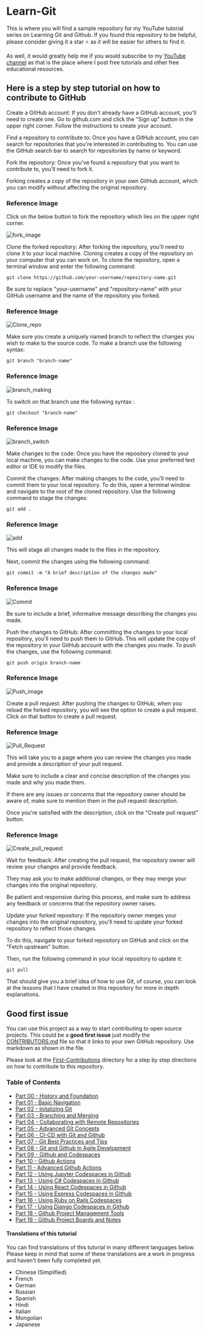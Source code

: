 # Learn-Git
This is where you will find a sample repository for my YouTube tutorial series on Learning Git and Github.
If you found this repository to be helpful, please consider giving it a star ⭐ as it will be easier for others to find it.

As well, it would greatly help me if you would subscribe to my [YouTube channel](https://www.youtube.com/@richardcallaby) as that is the place where I post free tutorials and other free educational resources.

## Here is a step by step tutorial on how to contribute to GitHub
Create a GitHub account: If you don't already have a GitHub account, you'll need to create one. Go to github.com and click the "Sign up" button in the upper right corner. Follow the instructions to create your account.

Find a repository to contribute to: Once you have a GitHub account, you can search for repositories that you're interested in contributing to. You can use the GitHub search bar to search for repositories by name or keyword.

Fork the repository: Once you've found a repository that you want to contribute to, you'll need to fork it.

Forking creates a copy of the repository in your own GitHub account, which you can modify without affecting the original repository. 

### Reference Image
Click on the below button to fork the repository which lies on the upper right corner.

![fork_image](./images/Readme_images/fork.png)



Clone the forked repository: After forking the repository, you'll need to clone it to your local machine. Cloning creates a copy of the repository on your computer that you can work on. To clone the repository, open a terminal window and enter the following command:

```
git clone https://github.com/your-username/repository-name.git
```
Be sure to replace "your-username" and "repository-name" with your GitHub username and the name of the repository you forked.

### Reference Image
![Clone_repo](./images/Readme_images/Clone.png)


Make sure you create a uniquely named branch to reflect the changes you wish to make to the source code. To make a branch use the following syntax:

```
git branch "branch-name"
```
### Reference Image
![branch_making](./images/Readme_images/Branch_making.png)


To switch on that branch use the following syntax :
```
git checkout "branch-name"
```
### Reference Image

![branch_switch](./images/Readme_images/branch_switch.png)


Make changes to the code: Once you have the repository cloned to your local machine, you can make changes to the code. Use your preferred text editor or IDE to modify the files.

Commit the changes: After making changes to the code, you'll need to commit them to your local repository. To do this, open a terminal window and navigate to the root of the cloned repository. Use the following command to stage the changes:

```
git add .
```

### Reference Image
![add](./images/Readme_images/add.png)

This will stage all changes made to the files in the repository.

Next, commit the changes using the following command:

```
git commit -m "A brief description of the changes made"
```

### Reference Image
![Commit](./images/Readme_images/commit.png)

Be sure to include a brief, informative message describing the changes you made.

Push the changes to GitHub: After committing the changes to your local repository, you'll need to push them to GitHub. This will update the copy of the repository in your GitHub account with the changes you made. To push the changes, use the following command:

```
git push origin branch-name
```

### Reference Image
![Push_image](./images/Readme_images/push.png)


Create a pull request: After pushing the changes to GitHub, when you reload the forked repository, you will see the option to create a pull request. Click on that button to create a pull request.

### Reference Image 
![Pull_Request](./images/Readme_images/pull%20request.png)


This will take you to a page where you can review the changes you made and provide a description of your pull request.

Make sure to include a clear and concise description of the changes you made and why you made them.

If there are any issues or concerns that the repository owner should be aware of, make sure to mention them in the pull request description.

Once you're satisfied with the description, click on the "Create pull request" button.

### Reference Image
![Create_pull_request](./images/Readme_images/Create_pull_request.png)

Wait for feedback: After creating the pull request, the repository owner will review your changes and provide feedback.

They may ask you to make additional changes, or they may merge your changes into the original repository.

Be patient and responsive during this process, and make sure to address any feedback or concerns that the repository owner raises.

Update your forked repository: If the repository owner merges your changes into the original repository, you'll need to update your forked repository to reflect those changes.

To do this, navigate to your forked repository on GitHub and click on the "Fetch upstream" button.

Then, run the following command in your local repository to update it:

```
git pull
```

That should give you a brief idea of how to use Git, of course, you can look at the lessons that I have created in this repository for more in depth explanations.

## Good first issue

You can use this project as a way to start contributing to open source projects. This could be a **good first issue** just modify the [CONTRIBUTORS.md](https://github.com/rcallaby/Learn-Git/blob/main/CONTRIBUTORS.md) file so that it links to your own GitHub repository. Use markdown as shown in the file. 

Please look at the [First-Contributions](https://github.com/rcallaby/Learn-Git/tree/main/First-Contributions) directory for a step by step directions on how to contribute to this repository.

### Table of Contents

- [Part 00 - History and Foundation](https://github.com/rcallaby/Learn-Git/blob/main/Lessons/en/Part-00-History-and-Foundations/history-of-git.md)
- [Part 01 - Basic Navigation](https://github.com/rcallaby/Learn-Git/blob/main/Lessons/en/Part-01-Basic-Navigation/basic-navigation.md)
- [Part 02 - Initalizing Git](https://github.com/rcallaby/Learn-Git/blob/main/Lessons/en/Part-02-Initializing-Git/getting-started.md)
- [Part 03 - Branching and Merging](https://github.com/rcallaby/Learn-Git/blob/main/Lessons/en/Part-03-Branching-and-Merging/branching-and-merging.md)
- [Part 04 - Collaborating with Remote Repositories](https://github.com/rcallaby/Learn-Git/tree/main/Lessons/en/Part-04-Collaborating-with-Remote-Repositories/collaborating-with-remote-repos.md)
- [Part 05 - Advanced Git Concepts](https://github.com/rcallaby/Learn-Git/blob/main/Lessons/en/Part-05-Advanced-Git-Concepts/advanced-git.md)
- [Part 06 - CI-CD with Git and Github](https://github.com/rcallaby/Learn-Git/blob/main/Lessons/en/Part-06-CI-CD-with-Git-and-Github/ci-cd-git-github.md)
- [Part 07 - Git Best Practices and Tips](https://github.com/rcallaby/Learn-Git/blob/main/Lessons/en/Part-07-Git-Best-Practices-and-Tips/best-practices-tips.md)
- [Part 08 - Git and Github in Agile Development](https://github.com/rcallaby/Learn-Git/blob/main/Lessons/en/Part-08-Git-and-Github-in-Agile-Development/git-github-agile-dev.md)
- [Part 09 - Github and Codespaces](https://github.com/rcallaby/Learn-Git/blob/main/Lessons/en/Part-09-Github-and-Codespaces/github-codespaces.md)
- [Part 10 - Github Actions](https://github.com/rcallaby/Learn-Git/blob/main/Lessons/en/Part-10-Github-Actions/github-actions.md)
- [Part 11 - Advanced Github Actions](https://github.com/rcallaby/Learn-Git/blob/main/Lessons/en/Part-11-Advanced-Github-Actions/advanced-github-actions.md)
- [Part 12 - Using Jupyter Codespaces in Github](https://github.com/rcallaby/Learn-Git/blob/main/Lessons/en/Part-12-Using-Jupyter-Codespaces-in-Github/github-jupyter-codespace.md)
- [Part 13 - Using C# Codespaces in Github](https://github.com/rcallaby/Learn-Git/blob/main/Lessons/en/Part-13-Using%20Csharp-Codespaces-in-Github/github-Csharp-codespace.md)
- [Part 14 - Using React Codespaces in Github](https://github.com/rcallaby/Learn-Git/blob/main/Lessons/en/Part-14-Using-React-Codespaces-in-Github/github-react-codespace.md)
- [Part 15 - Using Express Codespaces in Github](https://github.com/rcallaby/Learn-Git/blob/main/Lessons/en/Part-15-Using-Express-Codespaces-in-Github/github-express-codespace.md)
- [Part 16 - Using Ruby on Rails Codespaces](https://github.com/rcallaby/Learn-Git/blob/main/Lessons/en/Part-16-Using-Ruby-on-Rails-Codespaces/github-rubyrails-codespace.md)
- [Part 17 - Using Django Codespaces in Github](https://github.com/rcallaby/Learn-Git/blob/main/Lessons/en/Part-17-Using%20Django%20Codespaces-in-Github/github-django-codespace.md)
- [Part 18 - Github Project Management Tools](https://github.com/rcallaby/Learn-Git/blob/main/Lessons/en/Part-18-Github-Project-Management-Tools/github-project-management-tools.md)
- [Part 19 - Github Project Boards and Notes](https://github.com/rcallaby/Learn-Git/blob/main/Lessons/en/Part-19-Github-Project-Boards-and-Notes/github-project-boards-and-notes.md)

#### Translations of this tutorial
You can find translations of this tutorial in many different languages below. Please keep in mind that some of these translations are a work in progress and haven't been fully completed yet.

- Chinese (Simplified)
- French
- German
- Russian
- Spanish
- Hindi
- Italian
- Mongolian
- Japanese
